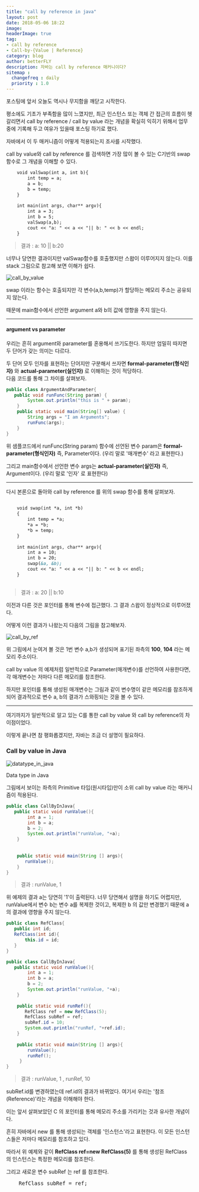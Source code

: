 ```yaml
---
title: "call by reference in java"
layout: post
date: 2018-05-06 18:22
image: 
headerImage: true
tag:
- call by reference
- Call-by-{Value | Reference} 
category: blog
author: betterFLY
description: 자바는 call by reference 매커니이다?
sitemap :
  changefreq : daily
  priority : 1.0
---
```



포스팅에 앞서 오늘도 역시나 무지함을 깨닫고 시작한다.

평소에도 기초가 부족함을 많이 느꼈지만, 최근 인스턴스 또는 객체 간 접근의 흐름이 헷갈리면서 call by reference / call by value 라는 개념을 확실히 익히기 위해서 업무 중에 기록해 두고 여유가 있을때 포스팅 하기로 했다.

자바에서 이 두 매커니즘이 어떻게 적용되는지 조사를 시작했다.

call by value와 call by reference 를 검색하면 가장 많이 볼 수 있는 C기반의 swap 함수로 그 개념을 이해할 수 있다.


```cfml 
    void valSwap(int a, int b){
        int temp = a;
        a = b;
        b = temp;
    }
    
    int main(int args, char** argv){
        int a = 3;
        int b = 5;
        valSwap(a,b);
        cout << "a: " << a << "|| b: " << b << endl;
    } 

```

>결과 :  a: 10 || b:20


너무나 당연한 결과이지만 valSwap함수를 호출했지만 스왑이 이루어지지 않는다. 이를 stack 그림으로 참고해 보면 이해가 쉽다.


![call_by_value](/assets/images/180506/call%20by%20value.png)

swap 이라는 함수는 호출되지만 각 변수(a,b,temp)가 할당하는 메모리 주소는 공유되지 않는다.

때문에 main함수에서 선언한 argument a와 b의 값에 영향을 주지 않는다.


---
#### argument vs parameter

우리는 흔히 argument와 parameter를 혼용해서 쓰기도한다.
하지만 엄밀히 따지면 두 단어가 갖는 의미는 다르다.

두 단어 모두 인자를 표현하는 단어지만 구분해서 쓰자면 **formal-parameter(형식인자)** 와 **actual-parameter(실인자)** 로 이해하는 것이 적당하다. <br/>
다음 코드를 통해 그 차이를 살펴보자.
 
 ```java
 public class ArgumentAndParameter{
    public void runFunc(String param) {
         System.out.println("this is " + param);
     }
     public static void main(String[] value) {
         String args = "I am Arguments";
         runFunc(args);
     }
 }

```

위 샘플코드에서 runFunc(String param) 함수에 선언된 변수 param은 **formal-parameter(형식인자)** 즉, Parameter이다. (우리 말로 '매개변수' 라고 표현한다.)

그리고 main함수에서 선언한 변수 args는 **actual-parameter(실인자)** 즉, Argument이다. (우리 말로 '인자' 로 표현한다)

---

다시 본론으로 돌아와 call by reference 를 위의 swap 함수를 통해 살펴보자.



```cfml
 
    void swap(int *a, int *b)
    {
        int temp = *a;
        *a = *b;
        *b = temp;
    }
    
    int main(int args, char** argv){
        int a = 10;
        int b = 20;
        swap(&a, &b);
        cout << "a: " << a << "|| b: " << b << endl;
    }
    

```

>결과 : a: 20 || b:10

이전과 다른 것은 포인터를 통해 변수에 접근했다. 그 결과 스왑이 정상적으로 이루어졌다.

어떻게 이런 결과가 나왔는지 다음의 그림을 참고해보자. 

![call_by_ref](/assets/images/180506/call%20by%20ref.png)

위 그림에서 눈여겨 볼 것은 1번 변수 a,b가 생성되며 표기된 좌측의 **100**, **104** 라는 메모리 주소이다.

call by value 의 예제처럼 일반적으로 Parameter(매개변수)를 선언하여 사용한다면, 각 매개변수는 저마다 다른 메모리를 참조한다.

하지만 포인터를 통해 생성된 매개변수는 그림과 같이 변수명이 같은 메모리를 참조하게 되어 결과적으로 변수 a, b의 결과가 스와핑되는 것을 볼 수 있다.

---

여기까지가 일반적으로 알고 있는 C를 통한 call by value 와 call by reference의 차이점이었다.

이렇게 끝나면 참 평화롭겠지만, 자바는 조금 더 설명이 필요하다.

### Call by value in Java

![datatype_in_java](/assets/images/180506/DataType_java.png)
<figcaption class="caption">Data type in Java</figcaption>

그림에서 보이는 좌측의 Primitive 타입(원시타입)만이 소위 call by value 라는 매커니즘이 적용된다. 


 ```java
 public class CallByInJava{
    public static void runValue(){
         int a = 1;
         int b = a;
         b = 2;
         System.out.println("runValue, "+a); 
     }
     
     
     public static void main(String [] args){
        runValue();
     }
 }

```
> 결과 : runValue, 1 

위 예제의 결과 a는 당연히 '1'이 출력된다. 너무 당연해서 설명을 하기도 어렵지만, runValue에서 변수 b는 변수 a를 복제한 것이고, 복제한 b 의 값만 변경했기 때문에 a의 결과에 영향을 주지 않는다.



 ```java
 public class RefClass{
    public int id;
    RefClass(int id){
        this.id = id;
    }
 }
 
 public class CallByInJava{
    public static void runValue(){
         int a = 1;
         int b = a;
         b = 2;
         System.out.println("runValue, "+a); 
     }
     
     public static void runRef(){
        RefClass ref = new RefClass(5);
        RefClass subRef = ref;
        subRef.id = 10;
        System.out.println("runRef, "+ref.id);
     }
     
     public static void main(String [] args){
         runValue();
         runRef();
      }
 }

```

> 결과 : runValue, 1 , runRef, 10 

subRef.id를 변경하였는데 ref.id의 결과가 바뀌었다. 여기서 우리는 '참조(Reference)'라는 개념을 이해해야 한다.

이는 앞서 살펴보았던 C 의 포인터를 통해 메모리 주소를 가리키는 것과 유사한 개념이다.

흔히 자바에서 new 를 통해 생성되는 객체를 '인스턴스'라고 표현한다. 이 모든 인스턴스들은 저마다 메모리를 참조하고 있다.

따라서 위 예제와 같이 **RefClass ref=new RefClass(5)** 를 통해 생성된 RefClass 의 인스턴스는 특정한 메모리를 참조한다.  

그리고 새로운 변수 subRef 는 ref 를 참조한다.

<pre>
    RefClass subRef = ref;
</pre<

이것은 ref 와 subRef 두 변수가 모두 같은 인스턴스를 **참조** 하고 있다는 것이다.

따라서 subRef를 변경했지만 ref의 id값이 변경되는 것이다.

이처럼 자바의 데이터타입을 보여주는 위 그림 중 Primitive 타입을 제외한 모든 경우 Call by reference 방식을 통해 인자가 전달된다.


---

- [이미지 참고](http://choieun.tistory.com/entry/Call-by-value%EC%99%80-Call-by-reference) 
- [내용 참고_머루의 개발 블로그](http://wonwoo.ml/index.php/post/1679)
- [내용 참고_Mussebio's HuRrah Blog](http://mussebio.blogspot.kr/2012/05/java-call-by-valuereference.html)
- [내용 참고_생활코딩 강좌](https://opentutorials.org/course/1223/5375)  